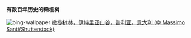 
**有数百年历史的橄榄树**

![bing-wallpaper](https://www.bing.com/th?id=OHR.TrulliGrove_ZH-CN9519400567_1920x1080.jpg)
[橄榄树林，伊特里亚山谷，普利亚，意大利 (© Massimo Santi/Shutterstock)](https://www.bing.com/search?q=%E4%B8%96%E7%95%8C%E6%A9%84%E6%A6%84%E6%A0%91%E6%97%A5&amp;form=hpcapt&amp;mkt=zh-cn)
  